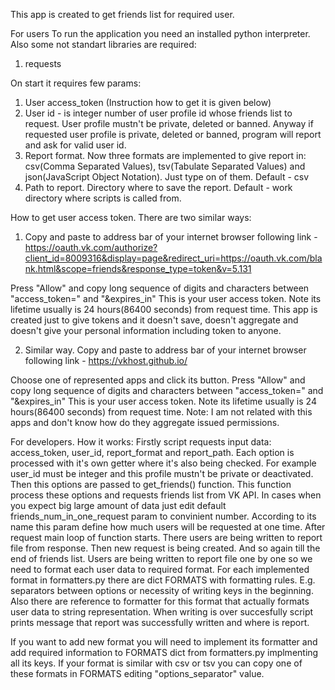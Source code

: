 This app is created to get friends list for required user.

For users
To run the application you need an installed python interpreter.
Also some not standart libraries are required:
1) requests

On start it requires few params:
1) User access_token (Instruction how to get it is given below)
2) User id - is integer number of user profile id whose friends list to request. User profile mustn't be private, deleted or banned. 
Anyway if requested user profile is private, deleted or banned, program will report and ask for valid user id.
3) Report format. Now three formats are implemented to give report in: csv(Comma Separated Values), tsv(Tabulate Separated Values)
and json(JavaScript Object Notation). Just type on of them. Default  - csv
4) Path to report. Directory where to save the report. Default - work directory where scripts is called from.


How to get user access token.
There are two similar ways:
1) Copy and paste to address bar of your internet browser following link - 
https://oauth.vk.com/authorize?client_id=8009316&display=page&redirect_uri=https://oauth.vk.com/blank.html&scope=friends&response_type=token&v=5.131

Press "Allow" and copy long sequence of digits and characters between "access_token=" and "&expires_in"
This is your user access token. Note its lifetime usually is 24 hours(86400 seconds) from request time.
This app is created just to give tokens and it doesn't save, doesn't aggregate and doesn't give your personal information including token to anyone.

2) Similar way. Copy and paste to address bar of your internet browser following link - 
https://vkhost.github.io/

Choose one of represented apps and click its button.
Press "Allow" and copy long sequence of digits and characters between "access_token=" and "&expires_in"
This is your user access token. Note its lifetime usually is 24 hours(86400 seconds) from request time.
Note: I am not related with this apps and don't know how do they aggregate issued permissions.

For developers.
How it works:
Firstly script requests input data: access_token, user_id, report_format and report_path. Each option is processed with it's own getter where it's also being checked.
For example user_id must be integer and this profile mustn't be private or deactivated. 
Then this options are passed to get_friends() function. 
This function process these options and requests friends list from VK API. 
In cases when you expect big large amount of data just edit default friends_num_in_one_request param to convinient number. According to its name this param define how much users will be requested at one time.
After request main loop of function starts. There users are being written to report file from response. Then new request is being created. And so again till the end of friends list.
Users are being written to report file one by one so we need to format each user data to required format. For each implemented format in formatters.py there are dict FORMATS with formatting rules. E.g. separators between options or necessity of writing keys in the beginning. Also there are reference to formatter for this format that actually formats user data to string representation.
When writing is over succesfully script prints message that report was successfully written and where is report.

If you want to add new format you will need to implement its formatter and add required information to FORMATS dict from formatters.py implmenting all its keys.
If your format is similar with csv or tsv you can copy one of these formats in FORMATS editing "options_separator" value.
